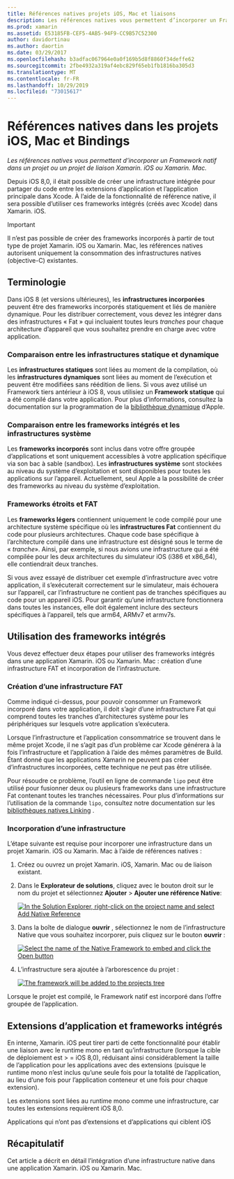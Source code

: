 ```yaml
---
title: Références natives projets iOS, Mac et liaisons
description: Les références natives vous permettent d’incorporer un Framework natif dans un projet Xamarin. iOS, Xamarin. Mac ou de liaison.
ms.prod: xamarin
ms.assetid: E53185FB-CEF5-4AB5-94F9-CC9B57C52300
author: davidortinau
ms.author: daortin
ms.date: 03/29/2017
ms.openlocfilehash: b3adfac067964e0a0f169b5d8f8860f34deffe62
ms.sourcegitcommit: 2fbe4932a319af4ebc829f65eb1fb1816ba305d3
ms.translationtype: MT
ms.contentlocale: fr-FR
ms.lasthandoff: 10/29/2019
ms.locfileid: "73015617"
---
```

# <a name="native-references-in-ios-mac-and-bindings-projects"></a>Références natives dans les projets iOS, Mac et Bindings

_Les références natives vous permettent d’incorporer un Framework natif dans un projet ou un projet de liaison Xamarin. iOS ou Xamarin. Mac._

Depuis iOS 8,0, il était possible de créer une infrastructure intégrée pour partager du code entre les extensions d’application et l’application principale dans Xcode. À l’aide de la fonctionnalité de référence native, il sera possible d’utiliser ces frameworks intégrés (créés avec Xcode) dans Xamarin. iOS.

> [!IMPORTANT]
> Il n’est pas possible de créer des frameworks incorporés à partir de tout type de projet Xamarin. iOS ou Xamarin. Mac, les références natives autorisent uniquement la consommation des infrastructures natives (objective-C) existantes.

<a name="Terminology" />

## <a name="terminology"></a>Terminologie

Dans iOS 8 (et versions ultérieures), les **infrastructures incorporées** peuvent être des frameworks incorporés statiquement et liés de manière dynamique. Pour les distribuer correctement, vous devez les intégrer dans des infrastructures « Fat » qui incluaient toutes leurs _tranches_ pour chaque architecture d’appareil que vous souhaitez prendre en charge avec votre application.

<a name="Static-vs-Dynamic-Frameworks" />

### <a name="static-vs-dynamic-frameworks"></a>Comparaison entre les infrastructures statique et dynamique

Les **infrastructures statiques** sont liées au moment de la compilation, où les **infrastructures dynamiques** sont liées au moment de l’exécution et peuvent être modifiées sans réédition de liens. Si vous avez utilisé un Framework tiers antérieur à iOS 8, vous utilisiez un **Framework statique** qui a été compilé dans votre application. Pour plus d’informations, consultez la documentation sur la programmation de la [bibliothèque dynamique](https://developer.apple.com/library/mac/documentation/DeveloperTools/Conceptual/DynamicLibraries/100-Articles/OverviewOfDynamicLibraries.html#//apple_ref/doc/uid/TP40001873-SW1) d’Apple.

<a name="Embedded-vs-System-Frameworks" />

### <a name="embedded-vs-system-frameworks"></a>Comparaison entre les frameworks intégrés et les infrastructures système

Les **frameworks incorporés** sont inclus dans votre offre groupée d’applications et sont uniquement accessibles à votre application spécifique via son bac à sable (sandbox). Les **infrastructures système** sont stockées au niveau du système d’exploitation et sont disponibles pour toutes les applications sur l’appareil. Actuellement, seul Apple a la possibilité de créer des frameworks au niveau du système d’exploitation.

<a name="Thin-vs-Fat-Frameworks" />

### <a name="thin-vs-fat-frameworks"></a>Frameworks étroits et FAT

Les **frameworks légers** contiennent uniquement le code compilé pour une architecture système spécifique où les **infrastructures Fat** contiennent du code pour plusieurs architectures. Chaque code base spécifique à l’architecture compilé dans une infrastructure est désigné sous le terme de « _tranche_». Ainsi, par exemple, si nous avions une infrastructure qui a été compilée pour les deux architectures du simulateur iOS (i386 et x86_64), elle contiendrait deux tranches.

Si vous avez essayé de distribuer cet exemple d’infrastructure avec votre application, il s’exécuterait correctement sur le simulateur, mais échouera sur l’appareil, car l’infrastructure ne contient pas de tranches spécifiques au code pour un appareil iOS. Pour garantir qu’une infrastructure fonctionnera dans toutes les instances, elle doit également inclure des secteurs spécifiques à l’appareil, tels que arm64, ARMv7 et armv7s.

<a name="Working-with-Embedded-Frameworks" />

## <a name="working-with-embedded-frameworks"></a>Utilisation des frameworks intégrés

Vous devez effectuer deux étapes pour utiliser des frameworks intégrés dans une application Xamarin. iOS ou Xamarin. Mac : création d’une infrastructure FAT et incorporation de l’infrastructure.

<a name="Overview" />

### <a name="creating-a-fat-framework"></a>Création d’une infrastructure FAT

Comme indiqué ci-dessus, pour pouvoir consommer un Framework incorporé dans votre application, il doit s’agir d’une infrastructure Fat qui comprend toutes les tranches d’architectures système pour les périphériques sur lesquels votre application s’exécutera.

Lorsque l’infrastructure et l’application consommatrice se trouvent dans le même projet Xcode, il ne s’agit pas d’un problème car Xcode générera à la fois l’infrastructure et l’application à l’aide des mêmes paramètres de Build. Étant donné que les applications Xamarin ne peuvent pas créer d’infrastructures incorporées, cette technique ne peut pas être utilisée.

Pour résoudre ce problème, l’outil en ligne de commande `lipo` peut être utilisé pour fusionner deux ou plusieurs frameworks dans une infrastructure Fat contenant toutes les tranches nécessaires. Pour plus d’informations sur l’utilisation de la commande `lipo`, consultez notre documentation sur les [bibliothèques natives Linking](~/ios/platform/native-interop.md) .

<a name="Embedding-a-Framework" />

### <a name="embedding-a-framework"></a>Incorporation d’une infrastructure

L’étape suivante est requise pour incorporer une infrastructure dans un projet Xamarin. iOS ou Xamarin. Mac à l’aide de références natives :

1. Créez ou ouvrez un projet Xamarin. iOS, Xamarin. Mac ou de liaison existant.
2. Dans le **Explorateur de solutions**, cliquez avec le bouton droit sur le nom du projet et sélectionnez **Ajouter** > **Ajouter une référence Native**: 

    [![](native-references-images/ref01.png "In the Solution Explorer, right-click on the project name and select Add Native Reference")](native-references-images/ref01.png#lightbox)
3. Dans la boîte de dialogue **ouvrir** , sélectionnez le nom de l’infrastructure Native que vous souhaitez incorporer, puis cliquez sur le bouton **ouvrir** : 

    [![](native-references-images/ref02.png "Select the name of the Native Framework to embed and click the Open button")](native-references-images/ref02.png#lightbox)
4. L’infrastructure sera ajoutée à l’arborescence du projet : 

    [![](native-references-images/ref03.png "The framework will be added to the projects tree")](native-references-images/ref03.png#lightbox)

Lorsque le projet est compilé, le Framework natif est incorporé dans l’offre groupée de l’application.

<a name="App-Extensions-and-Embedded-Frameworks" />

## <a name="app-extensions-and-embedded-frameworks"></a>Extensions d’application et frameworks intégrés

En interne, Xamarin. iOS peut tirer parti de cette fonctionnalité pour établir une liaison avec le runtime mono en tant qu’infrastructure (lorsque la cible de déploiement est > = iOS 8,0), réduisant ainsi considérablement la taille de l’application pour les applications avec des extensions (puisque le runtime mono n’est inclus qu’une seule fois pour la totalité de l’application, au lieu d’une fois pour l’application conteneur et une fois pour chaque extension).

Les extensions sont liées au runtime mono comme une infrastructure, car toutes les extensions requièrent iOS 8,0.

Applications qui n’ont pas d’extensions et d’applications qui ciblent iOS 

<a name="Summary" />

## <a name="summary"></a>Récapitulatif

Cet article a décrit en détail l’intégration d’une infrastructure native dans une application Xamarin. iOS ou Xamarin. Mac.
